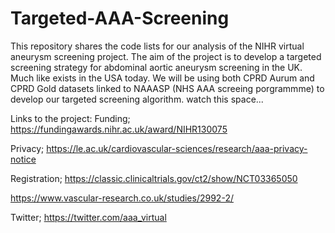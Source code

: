 # Targeted-AAA-Screening

This repository shares the code lists for our analysis of the NIHR virtual aneurysm screening project. The aim of the project is to develop a targeted screening strategy for abdominal aortic aneurysm screening in the UK. Much like exists in the USA today. 
We will be using both CPRD Aurum and CPRD Gold datasets linked to NAAASP (NHS AAA screeing porgrammme) to develop our targeted screening algorithm. 
watch this space...

Links to the project:
Funding; https://fundingawards.nihr.ac.uk/award/NIHR130075

Privacy; https://le.ac.uk/cardiovascular-sciences/research/aaa-privacy-notice

Registration; https://classic.clinicaltrials.gov/ct2/show/NCT03365050

https://www.vascular-research.co.uk/studies/2992-2/

Twitter; https://twitter.com/aaa_virtual

